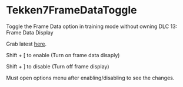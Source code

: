 # Tekken7FrameDataToggle
Toggle the Frame Data option in training mode without owning DLC 13: Frame Data Display

Grab latest [here](https://github.com/SakifX9/Tekken7FrameDataToggle/releases/latest).

Shift + [ to enable (Turn on frame data disaply)


Shift + ]  to disable (Turn off frame display)

Must open options menu after enabling/disabling to see the changes.
